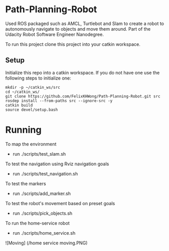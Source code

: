 # Path-Planning-Robot
Used ROS packaged such as AMCL, Turtlebot and Slam to create a robot to autonomously navigate to objects and move them around. Part of the Udacity Robot Software Engineer Nanodegree.

To run this project clone this project into your catkin workspace.

## Setup 
Initialize this repo into a catkin workspace. If you do not have one use the following steps to initialize one:
```
mkdir -p ~/catkin_ws/src
cd ~/catkin_ws/
git clone https://github.com/FelixKHWong/Path-Planning-Robot.git src
rosdep install --from-paths src --ignore-src -y
catkin build
source devel/setup.bash
```

# Running
To map the environment
- run ./scripts/test_slam.sh

To test the navigation using Rviz navigation goals
- run ./scripts/test_navigation.sh

To test the markers
- run ./scripts/add_marker.sh

To test the robot's movement based on preset goals
- run ./scripts/pick_objects.sh

To run the home-service robot
- run ./scripts/home_service.sh

![Moving] (/home service moving.PNG)
